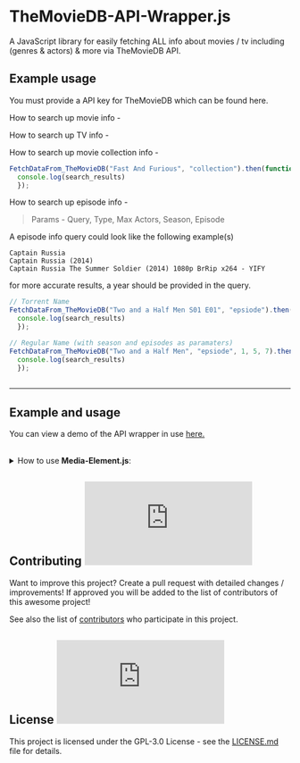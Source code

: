 # TheMovieDB-API-Wrapper.js
A JavaScript library for easily fetching ALL info about movies / tv including (genres & actors) & more via TheMovieDB API. 


## Example usage

You must provide a API key for TheMovieDB which can be found here.




How to search up movie info - 


How to search up TV info - 






How to search up movie collection info - 



```js
FetchDataFrom_TheMovieDB("Fast And Furious", "collection").then(function(search_results) {
  console.log(search_results)
  });
```



How to search up episode info - 

> Params - Query, Type, Max Actors, Season, Episode



A episode info query could look like the following example(s)

   
    Captain Russia
    Captain Russia (2014)
    Captain Russia The Summer Soldier (2014) 1080p BrRip x264 - YIFY
    
for more accurate results, a year should be provided in the query. 

```js
// Torrent Name
FetchDataFrom_TheMovieDB("Two and a Half Men S01 E01", "epsiode").then(function(search_results) {
  console.log(search_results)
  });

// Regular Name (with season and episodes as paramaters) 
FetchDataFrom_TheMovieDB("Two and a Half Men", "epsiode", 1, 5, 7).then(function(search_results) {
  console.log(search_results)
  });
  
```


-----------------




## Example and usage

You can view a demo of the API wrapper in use [here.](https://marketingpipeline.github.io/Media-Element.js/demo)





	
 <br>
<details><summary>How to use <b>Media-Element.js</b>:</summary>
 <br>		
 
	
<br>	 
<br>	 
	
<details><summary>How to show a <b>Movie</b>:</summary>
	
### Usage
	 
   
When searching up a movie / film - any found media info & actor info  will be returned in seperated lists inside of a array. 


> Paramaters (Query, Type, Max Actors)


```js
/// Both arrays (Media Info & Actors Info)
FetchDataFrom_TheMovieDB("8 Mile", "movie",  2).then(function(search_results) {
    console.log(search_results)
  });
  
/// Media Info Only
FetchDataFrom_TheMovieDB("8 Mile", "movie",  2).then(function(search_results) {
    console.log(search_results)[0]
  });  
  
/// Actor / Cast Info Only
FetchDataFrom_TheMovieDB("8 Mile", "movie",  2).then(function(search_results) {
    console.log(search_results)[1]
  });    
```


A movie / film query name could look like the following example(s)

   
    Captain Russia
    Captain Russia (2014)
    Captain Russia The Summer Soldier (2014) 1080p BrRip x264 - YIFY
    
for more accurate results, a year should be provided in the query. 




Note: For movies & TV show a API Key is required from TheMovieDB, songs do NOT require a API key.

After getting your API key (if required) place it in your HTML document like so 

```js
<script>
 var TheMovieDB_APIKey = "YOUR API KEY HERE"
 </scrip>
```





   include this [script](https://github.com/MarketingPipeline/Media-Element.js/blob/main/version/1.0.2/dist/media-element.min.js) at the <b>bottom</b> of your HTML document.
         
    <script src="https://cdn.jsdelivr.net/gh/MarketingPipeline/Media-Element.js/version/1.0.2/dist/media-element.min.js"></script> 



     


	   
	
<b><i>Note:</b></i> You can show as many movies as you want!
	
 <br>	 <br>	 <br>	 <br>	 <br>	 <br>	 <br>	 <br>	 <br>	
</details>
 <br>		
 
	
<br>	 
<br>	 
	
<details><summary>How to show a <b>TV Show</b>:</summary>
	
### Usage
	 

When searching up a TV show - any found media info & actor info will be returned in seperated lists inside of a array. 


> Paramaters (Query, Type, Max Actors)


```js
/// Both arrays (Media Info & Actors Info)
FetchDataFrom_TheMovieDB("8 Mile", "movie",  2).then(function(search_results) {
    console.log(search_results)
  });
  
/// Media Info Only
FetchDataFrom_TheMovieDB("8 Mile", "movie",  2).then(function(search_results) {
    console.log(search_results)[0]
  });  
  
/// Actor / Cast Info Only
FetchDataFrom_TheMovieDB("8 Mile", "movie",  2).then(function(search_results) {
    console.log(search_results)[1]
  });    
```

A TV show query name could look like the following example(s)

   
    Captain Russia
    Captain Russia (2014)
    Captain Russia The Summer Soldier (2014) 1080p BrRip x264 - YIFY
    
for more accurate results, a year should be provided in the query. 


Note: To display TV show(s) - you will require a API key from TheMovieDB.

After getting your API key place it in your HTML document like so 

```js
<script>
 var TheMovieDB_APIKey = "YOUR API KEY HERE"
 </scrip>
```





   include this [script](https://github.com/MarketingPipeline/Media-Element.js/blob/main/version/1.0.2/dist/media-element.min.js) at the <b>bottom</b> of your HTML document.
         
    <script src="https://cdn.jsdelivr.net/gh/MarketingPipeline/Media-Element.js/version/1.0.2/dist/media-element.min.js"></script> 



     


	   
	
<b><i>Note:</b></i> You can show as many TV show's as you want

 <br>	 <br>	 <br>	 <br>	 <br>	 <br>	 <br>	 <br>	 <br>	
</details>


<br>		
 
	
<br>	 
<br>	 
	
<details><summary>How to show a <b>Movie Collection</b>:</summary>
	
### Usage
	 

When searching up a TV show - any found media info & actor info will be returned in seperated lists inside of a array. 


> Paramaters (Query, Type, Max Actors)


```js
/// Both arrays (Media Info & Actors Info)
FetchDataFrom_TheMovieDB("8 Mile", "movie",  2).then(function(search_results) {
    console.log(search_results)
  });
  
/// Media Info Only
FetchDataFrom_TheMovieDB("8 Mile", "movie",  2).then(function(search_results) {
    console.log(search_results)[0]
  });  
  
/// Actor / Cast Info Only
FetchDataFrom_TheMovieDB("8 Mile", "movie",  2).then(function(search_results) {
    console.log(search_results)[1]
  });    
```

A TV show query name could look like the following example(s)

   
    Captain Russia
    Captain Russia (2014)
    Captain Russia The Summer Soldier (2014) 1080p BrRip x264 - YIFY
    
for more accurate results, a year should be provided in the query. 


Note: To display TV show(s) - you will require a API key from TheMovieDB.

After getting your API key place it in your HTML document like so 

```js
<script>
 var TheMovieDB_APIKey = "YOUR API KEY HERE"
 </scrip>
```





   include this [script](https://github.com/MarketingPipeline/Media-Element.js/blob/main/version/1.0.2/dist/media-element.min.js) at the <b>bottom</b> of your HTML document.
         
    <script src="https://cdn.jsdelivr.net/gh/MarketingPipeline/Media-Element.js/version/1.0.2/dist/media-element.min.js"></script> 



     


	   
	
<b><i>Note:</b></i> You can show as many TV show's as you want

 <br>	 <br>	 <br>	 <br>	 <br>	 <br>	 <br>	 <br>	 <br>	
</details>

<br>		
 
	
<br>	 
<br>	 
	
<details><summary>How to show a <b>Episode Info</b>:</summary>
	
### Usage
	 

When searching up a TV show - any found media info & actor info will be returned in seperated lists inside of a array. 


> Paramaters (Query, Type, Max Actors)


```js
/// Both arrays (Media Info & Actors Info)
FetchDataFrom_TheMovieDB("8 Mile", "movie",  2).then(function(search_results) {
    console.log(search_results)
  });
  
/// Media Info Only
FetchDataFrom_TheMovieDB("8 Mile", "movie",  2).then(function(search_results) {
    console.log(search_results)[0]
  });  
  
/// Actor / Cast Info Only
FetchDataFrom_TheMovieDB("8 Mile", "movie",  2).then(function(search_results) {
    console.log(search_results)[1]
  });    
```

A TV show query name could look like the following example(s)

   
    Captain Russia
    Captain Russia (2014)
    Captain Russia The Summer Soldier (2014) 1080p BrRip x264 - YIFY
    
for more accurate results, a year should be provided in the query. 


Note: To display TV show(s) - you will require a API key from TheMovieDB.

After getting your API key place it in your HTML document like so 

```js
<script>
 var TheMovieDB_APIKey = "YOUR API KEY HERE"
 </scrip>
```





   include this [script](https://github.com/MarketingPipeline/Media-Element.js/blob/main/version/1.0.2/dist/media-element.min.js) at the <b>bottom</b> of your HTML document.
         
    <script src="https://cdn.jsdelivr.net/gh/MarketingPipeline/Media-Element.js/version/1.0.2/dist/media-element.min.js"></script> 



     


	   
	
<b><i>Note:</b></i> You can show as many TV show's as you want

 <br>	 <br>	 <br>	 <br>	 <br>	 <br>	 <br>	 <br>	 <br>	
</details>


 <br>		
 
	
<br>	 
<br>	 
	
<details><summary>How to search up a <b>Actor</b>:</summary>
	
### Usage
	 

> Paramaters (Person Name, Type)

```js
FetchDataFrom_TheMovieDB("Eminem", "actor").then(function(search_results) {
  console.log(search_results)
  });
```








   include this [script](https://github.com/MarketingPipeline/Media-Element.js/blob/main/version/1.0.2/dist/media-element.min.js) at the <b>bottom</b> of your HTML document.
         
    <script src="https://cdn.jsdelivr.net/gh/MarketingPipeline/Media-Element.js/version/1.0.2/dist/media-element.min.js"></script> 



     


	   
	
<b><i>Note:</b></i> You show as many song's as you want

 <br>	 <br>	 <br>	 <br>	 <br>	 <br>	 <br>	 <br>	 <br>	
</details>

####                                                                                                                    Options


<table>
<tr>
<th>Attribute</th>
<th>Meaning</th>
<th>Default</th>
<th>Required</th>
</tr>
<tr>
<td>name</td>
<td>The movie, TV show or song name you would like to show</td>
<td><code>undefined</code></td>
<td>Yes</td>
</tr>


<tr>
<td>type</td>
              <td>Type of Media to show details for - options:<code>TV, Song</code>, by default movie type will be shown.</td>
<td><code>Movie</code></td>
<td>No</td>
</tr>

<tr>
<td>theme</td>
<td>Set a different color theme - options <code>dark</code></td>
<td><code>light</code></td>
<td>No</td>
</tr>



</table>
	
	
</details>










## Contributing ![GitHub](https://img.shields.io/github/contributors/MarketingPipeline/Media-Element.js)

Want to improve this project? Create a pull request with detailed changes / improvements! If approved you will be added to the list of contributors of this awesome project!

See also the list of
[contributors](https://github.com/MarketingPipeline/Media-Element.js/graphs/contributors) who
participate in this project.

## License ![GitHub](https://img.shields.io/github/license/MarketingPipeline/Media-Element.js)

This project is licensed under the GPL-3.0 License - see the
[LICENSE.md](https://github.com/MarketingPipeline/Media-Element.js/blob/main/LICENSE) file for
details.


